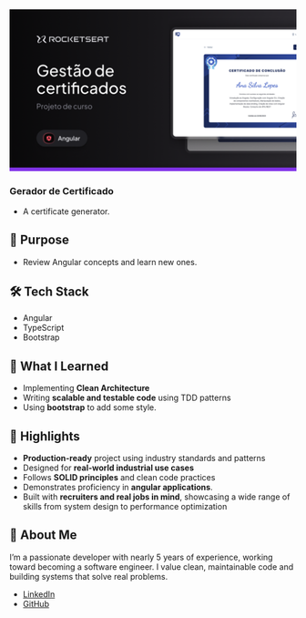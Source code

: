 <img src="/src/assets/capa.png" alt="" />

### Gerador de Certificado

- A certificate generator.

## 🚀 Purpose

- Review Angular concepts and learn new ones.

## 🛠️ Tech Stack

- Angular
- TypeScript
- Bootstrap

## 🧠 What I Learned

- Implementing **Clean Architecture**
- Writing **scalable and testable code** using TDD patterns
- Using **bootstrap** to add some style.

## 📌 Highlights

- **Production-ready** project using industry standards and patterns
- Designed for **real-world industrial use cases**
- Follows **SOLID principles** and clean code practices
- Demonstrates proficiency in **angular applications**.
- Built with **recruiters and real jobs in mind**, showcasing a wide range of skills from system design to performance optimization

## 👤 About Me

I’m a passionate developer with nearly 5 years of experience, working toward becoming a software engineer. I value clean, maintainable code and building systems that solve real problems.

- [LinkedIn](https://www.linkedin.com/in/flvsantos15/)
- [GitHub](https://github.com/flvSantos15)

<!-- ## 📎 Live Demo / Screenshots

(Include links or images if available)

## 📂 How to Run -->
